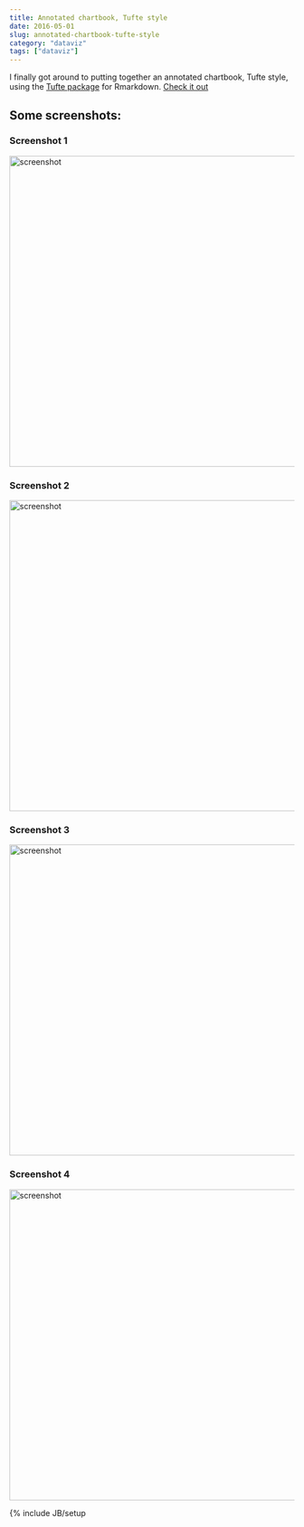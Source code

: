 ```yaml
---
title: Annotated chartbook, Tufte style
date: 2016-05-01
slug: annotated-chartbook-tufte-style
category: "dataviz"
tags: ["dataviz"]
---
```


I finally got around to putting together an annotated chartbook, Tufte style, using the <a href="http://rmarkdown.rstudio.com/tufte_handout_format.html#getting_started">Tufte package</a> for Rmarkdown.  <a href="../../../../chartbooks/may2016/index.html">Check it out</a>

## Some screenshots:

### Screenshot 1

<a href="../../../../chartbooks/may2016/index.html"> <img src="../../../../img/charts_may_1_2016/tufte 1.PNG" alt="screenshot"  style="width: 550px;"/></a>

### Screenshot 2

<a href="../../../../chartbooks/may2016/index.html"> <img src="../../../../img/charts_may_1_2016/tufte 2.PNG" alt="screenshot"  style="width: 550px;"/></a>

### Screenshot 3

<a href="../../../../chartbooks/may2016/index.html"> <img src="../../../../img/charts_may_1_2016/tufte 3.PNG" alt="screenshot"  style="width: 550px;"/></a>

### Screenshot 4

<a href="../../../../chartbooks/may2016/index.html"> <img src="../../../../img/charts_may_1_2016/tufte 4.PNG" alt="screenshot"  style="width: 550px;"/></a>



{% include JB/setup 
